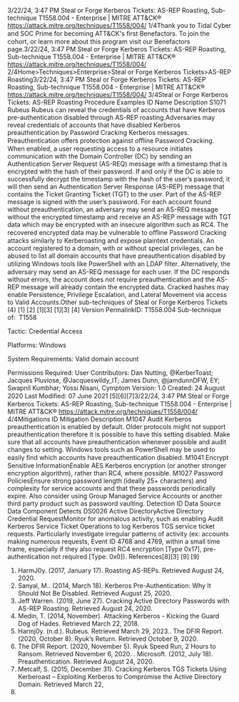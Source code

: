 3/22/24, 3:47 PM Steal or Forge Kerberos Tickets: AS-REP Roasting, Sub-technique T1558.004 - Enterprise | MITRE ATT&CK®
https://attack.mitre.org/techniques/T1558/004/ 1/4Thank you to Tidal Cyber and SOC Prime for becoming ATT&CK's ﬁrst Benefactors. To join the cohort, or learn more about this program visit our
Benefactors page.3/22/24, 3:47 PM Steal or Forge Kerberos Tickets: AS-REP Roasting, Sub-technique T1558.004 - Enterprise | MITRE ATT&CK®
https://attack.mitre.org/techniques/T1558/004/ 2/4Home>Techniques>Enterprise>Steal or Forge Kerberos Tickets>AS-REP Roasting3/22/24, 3:47 PM Steal or Forge Kerberos Tickets: AS-REP Roasting, Sub-technique T1558.004 - Enterprise | MITRE ATT&CK®
https://attack.mitre.org/techniques/T1558/004/ 3/4Steal or Forge Kerberos Tickets: AS-REP Roasting
Procedure Examples
ID Name Description
S1071 Rubeus Rubeus can reveal the credentials of accounts that have Kerberos pre-authentication disabled through AS-REP
roasting.Adversaries may reveal credentials of accounts that have disabled Kerberos preauthentication by Password Cracking Kerberos messages.
Preauthentication offers protection against oﬄine Password Cracking. When enabled, a user requesting access to a resource initiates
communication with the Domain Controller (DC) by sending an Authentication Server Request (AS-REQ) message with a timestamp that is
encrypted with the hash of their password. If and only if the DC is able to successfully decrypt the timestamp with the hash of the user’s
password, it will then send an Authentication Server Response (AS-REP) message that contains the Ticket Granting Ticket (TGT) to the user.
Part of the AS-REP message is signed with the user’s password.
For each account found without preauthentication, an adversary may send an AS-REQ message without the encrypted timestamp and
receive an AS-REP message with TGT data which may be encrypted with an insecure algorithm such as RC4. The recovered encrypted data
may be vulnerable to oﬄine Password Cracking attacks similarly to Kerberoasting and expose plaintext credentials. 
An account registered to a domain, with or without special privileges, can be abused to list all domain accounts that have preauthentication
disabled by utilizing Windows tools like PowerShell with an LDAP ﬁlter. Alternatively, the adversary may send an AS-REQ message for each
user. If the DC responds without errors, the account does not require preauthentication and the AS-REP message will already contain the
encrypted data. 
Cracked hashes may enable Persistence, Privilege Escalation, and Lateral Movement via access to Valid Accounts.Other sub-techniques of Steal or Forge Kerberos Tickets (4)
[1]
[2]
[1][3]
[1][3]
[4]
Version PermalinkID: T1558.004
Sub-technique of:  T1558

Tactic: Credential Access

Platforms: Windows

System Requirements: Valid domain account

Permissions Required: User
Contributors: Dan Nutting, @KerberToast; Jacques Pluviose, @Jacqueswildy\_IT; James Dunn, @jamdunnDFW, EY; Swapnil Kumbhar;
Yossi Nisani, Cymptom
Version: 1.0
Created: 24 August 2020
Last Modiﬁed: 07 June 2021
[5][6][7]3/22/24, 3:47 PM Steal or Forge Kerberos Tickets: AS-REP Roasting, Sub-technique T1558.004 - Enterprise | MITRE ATT&CK®
https://attack.mitre.org/techniques/T1558/004/ 4/4Mitigations
ID Mitigation Description
M1047 Audit Kerberos preauthentication is enabled by default. Older protocols might not support preauthentication
therefore it is possible to have this setting disabled. Make sure that all accounts have preauthentication
whenever possible and audit changes to setting. Windows tools such as PowerShell may be used to easily
ﬁnd which accounts have preauthentication disabled. 
M1041 Encrypt
Sensitive
InformationEnable AES Kerberos encryption (or another stronger encryption algorithm), rather than RC4, where
possible.
M1027 Password
PoliciesEnsure strong password length (ideally 25+ characters) and complexity for service accounts and that
these passwords periodically expire. Also consider using Group Managed Service Accounts or another
third party product such as password vaulting. 
Detection
ID Data Source Data Component Detects
DS0026 Active DirectoryActive Directory
Credential
RequestMonitor for anomalous activity, such as enabling Audit Kerberos Service Ticket
Operations to log Kerberos TGS service ticket requests. Particularly investigate
irregular patterns of activity (ex: accounts making numerous requests, Event ID 4768
and 4769, within a small time frame, especially if they also request RC4 encryption
[Type 0x17], pre-authentication not required [Type: 0x0]).
References[8][3]
[9]
[9]
1. HarmJ0y. (2017, January 17). Roasting AS-REPs. Retrieved
August 24, 2020.
2. Sanyal, M.. (2014, March 18). Kerberos Pre-Authentication:
Why It Should Not Be Disabled. Retrieved August 25, 2020.
3. Jeff Warren. (2019, June 27). Cracking Active Directory
Passwords with AS-REP Roasting. Retrieved August 24, 2020.
4. Medin, T. (2014, November). Attacking Kerberos - Kicking the
Guard Dog of Hades. Retrieved March 22, 2018.
5. Harmj0y. (n.d.). Rubeus. Retrieved March 29, 2023.. The DFIR Report. (2020, October 8). Ryuk’s Return. Retrieved
October 9, 2020.
7. The DFIR Report. (2020, November 5). Ryuk Speed Run, 2
Hours to Ransom. Retrieved November 6, 2020.
. Microsoft. (2012, July 18). Preauthentication. Retrieved
August 24, 2020.
9. Metcalf, S. (2015, December 31). Cracking Kerberos TGS
Tickets Using Kerberoast – Exploiting Kerberos to
Compromise the Active Directory Domain. Retrieved March 22,
2018.